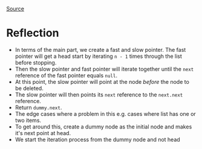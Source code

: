 [Source](https://leetcode.com/problems/remove-nth-node-from-end-of-list/description/)

# Reflection
- In terms of the main part, we create a fast and slow pointer. The fast pointer will get a head start by iterating `n - 1` times through the list before stopping.
- Then the slow pointer and fast pointer will iterate together until the `next` reference of the fast pointer equals `null`.
- At this point, the slow pointer will point at the node *before* the node to be deleted.
- The slow pointer will then points its `next` reference to the `next.next` reference.
- Return `dummy.next`.
- The edge cases where a problem in this e.g. cases where list has one or two items.
- To get around this, create a dummy node as the initial node and makes it's next point at head.
- We start the iteration process from the dummy node and not head